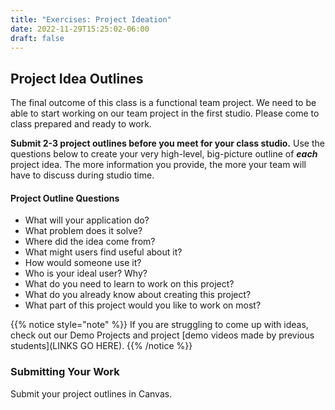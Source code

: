 ```yaml
---
title: "Exercises: Project Ideation"
date: 2022-11-29T15:25:02-06:00
draft: false
---
```


## Project Idea Outlines

The final outcome of this class is a functional team project.  We need to be able to start working on our team project in the first studio.  Please come to class prepared and ready to work.

**Submit 2-3 project outlines before you meet for your class studio.**  Use the questions below to create your very high-level, big-picture outline of **_each_** project idea.  The more information you provide, the more your team will have to discuss during studio time.  

#### Project Outline Questions
- What will your application do?  
- What problem does it solve?  
- Where did the idea come from?
- What might users find useful about it?  
- How would someone use it? 
- Who is your ideal user?  Why?
- What do you need to learn to work on this project? 
- What do you already know about creating this project?
- What part of this project would you like to work on most?

{{% notice style="note" %}}
   If you are struggling to come up with ideas, check out our Demo Projects and project [demo videos made by previous students](LINKS GO HERE).
{{% /notice %}}

### Submitting Your Work

Submit your project outlines in Canvas.
